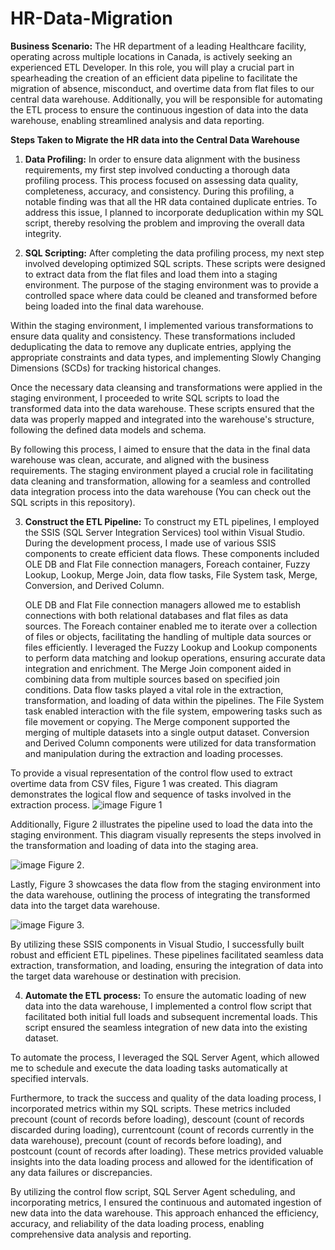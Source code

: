 # HR-Data-Migration
**Business Scenario:** The HR department of a leading Healthcare facility, operating across multiple locations in Canada, is actively seeking an experienced ETL Developer. In this role, you will play a crucial part in spearheading the creation of an efficient data pipeline to facilitate the migration of absence, misconduct, and overtime data from flat files to our central data warehouse. Additionally, you will be responsible for automating the ETL process to ensure the continuous ingestion of data into the data warehouse, enabling streamlined analysis and data reporting.


**Steps Taken to Migrate the HR data into the Central Data Warehouse**
1. **Data Profiling:** In order to ensure data alignment with the business requirements, my first step involved conducting a thorough data profiling process. This process focused on assessing data quality, completeness, accuracy, and consistency. During this profiling, a notable finding was that all the HR data contained duplicate entries. To address this issue, I planned to incorporate deduplication within my SQL script, thereby resolving the problem and improving the overall data integrity.
   
2. **SQL Scripting:** After completing the data profiling process, my next step involved developing optimized SQL scripts. These scripts were designed to extract data from the flat files and load them into a staging environment. The purpose of the staging environment was to provide a controlled space where data could be cleaned and transformed before being loaded into the final data warehouse.

Within the staging environment, I implemented various transformations to ensure data quality and consistency. These transformations included deduplicating the data to remove any duplicate entries, applying the appropriate constraints and data types, and implementing Slowly Changing Dimensions (SCDs) for tracking historical changes.

Once the necessary data cleansing and transformations were applied in the staging environment, I proceeded to write SQL scripts to load the transformed data into the data warehouse. These scripts ensured that the data was properly mapped and integrated into the warehouse's structure, following the defined data models and schema.

By following this process, I aimed to ensure that the data in the final data warehouse was clean, accurate, and aligned with the business requirements. The staging environment played a crucial role in facilitating data cleaning and transformation, allowing for a seamless and controlled data integration process into the data warehouse (You can check out the SQL scripts in this repository).

3. **Construct the ETL Pipeline:** To construct my ETL pipelines, I employed the SSIS (SQL Server Integration Services) tool within Visual Studio. During the development process, I made use of various SSIS components to create efficient data flows. These components included OLE DB and Flat File connection managers, Foreach container, Fuzzy Lookup, Lookup, Merge Join, data flow tasks, File System task, Merge, Conversion, and Derived Column.

    OLE DB and Flat File connection managers allowed me to establish connections with both relational databases and flat files as data sources.
    The Foreach container enabled me to iterate over a collection of files or objects, facilitating the handling of multiple data sources or files efficiently.
    I leveraged the Fuzzy Lookup and Lookup components to perform data matching and lookup operations, ensuring accurate data integration and enrichment.
    The Merge Join component aided in combining data from multiple sources based on specified join conditions.
    Data flow tasks played a vital role in the extraction, transformation, and loading of data within the pipelines.
    The File System task enabled interaction with the file system, empowering tasks such as file movement or copying.
    The Merge component supported the merging of multiple datasets into a single output dataset.
    Conversion and Derived Column components were utilized for data transformation and manipulation during the extraction and loading processes.


To provide a visual representation of the control flow used to extract overtime data from CSV files, Figure 1 was created. This diagram demonstrates the logical flow and sequence of tasks involved in the extraction process.
![image](https://github.com/okwoli200/HR-Data-Migration/assets/99350558/13739c09-76ee-41bc-824b-2f8e02e86003)
Figure 1


Additionally, Figure 2 illustrates the pipeline used to load the data into the staging environment. This diagram visually represents the steps involved in the transformation and loading of data into the staging area.


 ![image](https://github.com/okwoli200/HR-Data-Migration/assets/99350558/a4e1a8a2-8939-4b19-9a53-62d8552b5f6a)
Figure 2.

Lastly, Figure 3 showcases the data flow from the staging environment into the data warehouse, outlining the process of integrating the transformed data into the target data warehouse.


![image](https://github.com/okwoli200/HR-Data-Migration/assets/99350558/91621f04-3c93-477f-b4b4-ec0709bd7096)
Figure 3.

By utilizing these SSIS components in Visual Studio, I successfully built robust and efficient ETL pipelines. These pipelines facilitated seamless data extraction, transformation, and loading, ensuring the integration of data into the target data warehouse or destination with precision.

4. **Automate the ETL process:** To ensure the automatic loading of new data into the data warehouse, I implemented a control flow script that facilitated both initial full loads and subsequent incremental loads. This script ensured the seamless integration of new data into the existing dataset.

To automate the process, I leveraged the SQL Server Agent, which allowed me to schedule and execute the data loading tasks automatically at specified intervals.

Furthermore, to track the success and quality of the data loading process, I incorporated metrics within my SQL scripts. These metrics included precount (count of records before loading), descount (count of records discarded during loading), currentcount (count of records currently in the data warehouse), precount (count of records before loading), and postcount (count of records after loading). These metrics provided valuable insights into the data loading process and allowed for the identification of any data failures or discrepancies.

By utilizing the control flow script, SQL Server Agent scheduling, and incorporating metrics, I ensured the continuous and automated ingestion of new data into the data warehouse. This approach enhanced the efficiency, accuracy, and reliability of the data loading process, enabling comprehensive data analysis and reporting.
